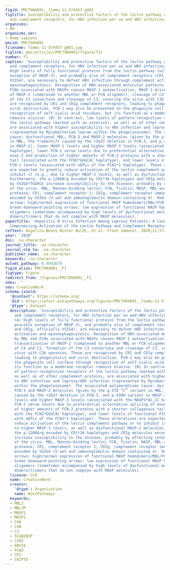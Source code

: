```yaml
---
figid: PMC7904891__fimmu-11-574457-g001
figtitle: Susceptibility and protective factors of the lectin pathway of complement
  and complement receptors, for HBV infection per se and HBV infection/leprosy
organisms:
- NA
organisms_ner:
- Homo sapiens
pmcid: PMC7904891
filename: fimmu-11-574457-g001.jpg
figlink: pmc/articles/PMC7904891/figure/f1/
number: F1
caption: 'Susceptibility and protective factors of the lectin pathway of complement
  and complement receptors, for HBV infection per se and HBV infection/leprosy. (A)
  High levels of fully functional proteins from the lectin pathway (with the possible
  exception of MASP-3), and probably also of complement receptors (CR1 and CRIg, officially
  VSIG4), are necessary to defeat HBV infection through complement activation and
  opsonophagocytosis. Recognition of HBV-associated molecular patterns by MBL and
  FCNs associated with MASPs causes MASP-1 autoactivation, MASP-1-driven transactivation
  of MASP-2 (complexed to another MBL or FCN oligomer), cleavage of C4 and C2, formation
  of the C3 convertase and cleavage of C3, covering the virus with C3b opsonins. These
  are recognized by CR1 and CRIg complement receptors, leading to phagocytosis and
  viral destruction. FCN-1 may also be presented on the phagocyte cell surface through
  recognition of self-sialic acid residues, but its function as a membrane receptor
  remains elusive. (B) In contrast, low levels of pattern-recognition receptors of
  the lectin pathway (marked with an asterisk), as well as of other complement proteins,
  are associated with higher susceptibility to HBV infection and leprosy/HBV infection
  (represented by Mycobacterium leprae within the phagolysosome). The associated polymorphisms
  cause: dysfunctional MBL, FCN-3 and MASP-2 molecules (given by the p.57E “C” variant
  in MBL, the frameshift caused by the +1637 deletion in FCN-3, and p.439H variant
  in MASP-2), lower MASP-1 levels and higher MASP-3 levels (associated with the MASP1*AC_CC
  haplotype), lower FCN-2 serum levels due to preferential alternative splicing of
  exon 2 and production of higher amounts of FCN-2 proteins with a shorter collagenous
  tail (associated with the FCN2*GGGCAC haplotype), and lower levels of functional
  FCN-1 levels (associated with eQTLs of the FCN1*1 haplotype). These alterations
  are expected to greatly reduce activation of the lectin complement pathway or to
  inhibit it (e.g., due to higher MASP-3 levels, as well as dysfunctional MASP-2 molecules).
  Furthermore, the p.1208Arg encoded by CR1*3A haplotypes and CRIg molecules encoded
  by VSIG4*TGGRCG increase susceptibility to the disease, probably by affecting internalization
  of the virus. MBL, Mannan-binding lectin; FCN, ficolin; MASP, MBL-associated serine
  protease; CR1, complement receptor 1; CRIg, complement receptor immunoglobulin,
  encoded by VSIG4 (V-set and immunoglobulin domain containing 4). Red upward-pointing
  arrows: high/normal expression of functional MASP homodimers/MBL/FCN oligomers.
  Green downward-pointing arrows: low expression of functional MASP homodimers/MBL/FCN
  oligomers (sometimes accompanied by high levels of dysfunctional molecules, forming
  dimers/trimers that do not complex with MASP molecules).'
papertitle: 'Hepatitis B Virus Infection Among Leprosy Patients: A Case for Polymorphisms
  Compromising Activation of the Lectin Pathway and Complement Receptors.'
reftext: Angelica Beate Winter Boldt, et al. Front Immunol. 2020;11:574457.
year: '2020'
doi: .na.character
journal_title: .na.character
journal_nlm_ta: .na.character
publisher_name: .na.character
keywords: .na.character
automl_pathway: 0.9593679
figid_alias: PMC7904891__F1
figtype: Figure
redirect_from: /figures/PMC7904891__F1
ndex: ''
seo: CreativeWork
schema-jsonld:
  '@context': https://schema.org/
  '@id': https://pfocr.wikipathways.org/figures/PMC7904891__fimmu-11-574457-g001.html
  '@type': Dataset
  description: 'Susceptibility and protective factors of the lectin pathway of complement
    and complement receptors, for HBV infection per se and HBV infection/leprosy.
    (A) High levels of fully functional proteins from the lectin pathway (with the
    possible exception of MASP-3), and probably also of complement receptors (CR1
    and CRIg, officially VSIG4), are necessary to defeat HBV infection through complement
    activation and opsonophagocytosis. Recognition of HBV-associated molecular patterns
    by MBL and FCNs associated with MASPs causes MASP-1 autoactivation, MASP-1-driven
    transactivation of MASP-2 (complexed to another MBL or FCN oligomer), cleavage
    of C4 and C2, formation of the C3 convertase and cleavage of C3, covering the
    virus with C3b opsonins. These are recognized by CR1 and CRIg complement receptors,
    leading to phagocytosis and viral destruction. FCN-1 may also be presented on
    the phagocyte cell surface through recognition of self-sialic acid residues, but
    its function as a membrane receptor remains elusive. (B) In contrast, low levels
    of pattern-recognition receptors of the lectin pathway (marked with an asterisk),
    as well as of other complement proteins, are associated with higher susceptibility
    to HBV infection and leprosy/HBV infection (represented by Mycobacterium leprae
    within the phagolysosome). The associated polymorphisms cause: dysfunctional MBL,
    FCN-3 and MASP-2 molecules (given by the p.57E “C” variant in MBL, the frameshift
    caused by the +1637 deletion in FCN-3, and p.439H variant in MASP-2), lower MASP-1
    levels and higher MASP-3 levels (associated with the MASP1*AC_CC haplotype), lower
    FCN-2 serum levels due to preferential alternative splicing of exon 2 and production
    of higher amounts of FCN-2 proteins with a shorter collagenous tail (associated
    with the FCN2*GGGCAC haplotype), and lower levels of functional FCN-1 levels (associated
    with eQTLs of the FCN1*1 haplotype). These alterations are expected to greatly
    reduce activation of the lectin complement pathway or to inhibit it (e.g., due
    to higher MASP-3 levels, as well as dysfunctional MASP-2 molecules). Furthermore,
    the p.1208Arg encoded by CR1*3A haplotypes and CRIg molecules encoded by VSIG4*TGGRCG
    increase susceptibility to the disease, probably by affecting internalization
    of the virus. MBL, Mannan-binding lectin; FCN, ficolin; MASP, MBL-associated serine
    protease; CR1, complement receptor 1; CRIg, complement receptor immunoglobulin,
    encoded by VSIG4 (V-set and immunoglobulin domain containing 4). Red upward-pointing
    arrows: high/normal expression of functional MASP homodimers/MBL/FCN oligomers.
    Green downward-pointing arrows: low expression of functional MASP homodimers/MBL/FCN
    oligomers (sometimes accompanied by high levels of dysfunctional molecules, forming
    dimers/trimers that do not complex with MASP molecules).'
  license: CC0
  name: CreativeWork
  creator:
    '@type': Organization
    name: WikiPathways
  keywords:
  - MBL2
  - MBL3P
  - MASP1
  - MASP2
  - C4A
  - C4B
  - C3
  - SCGB2B3P
  - CSH2
  - ERCC6
  - FCN3
  - CR1
  - CRIPTO
---
```

